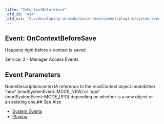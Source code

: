 ```yaml
---
title: "OnContextBeforeSave"
_old_id: "414"
_old_uri: "2.x/developing-in-modx/basic-development/plugins/system-events/oncontextbeforesave"
---
```


## Event: OnContextBeforeSave

Happens right before a context is saved.

Service: 2 - Manager Access Events

## Event Parameters

NameDescriptioncontextA reference to the modContext object.modeEither 'new' (modSystemEvent::MODE\_NEW) or 'upd' (modSystemEvent::MODE\_UPD) depending on whether is a new object or an existing one.## See Also

- [System Events](developing-in-modx/basic-development/plugins/system-events "System Events")
- [Plugins](developing-in-modx/basic-development/plugins "Plugins")